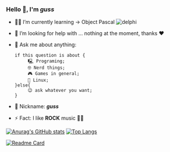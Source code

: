 ### Hello 🖖, I'm _guss_


- 🧑‍🎓 I’m currently learning                                                                    -> Object Pascal
   ![delphi](https://github.com/user-attachments/assets/ad279ae0-f6b4-4245-bf3e-f76ea4a0fefd) 

- 🤔 I’m looking for help with ... nothing at the moment, thanks :heart:
- 💬 Ask me about anything: 
    ```
    if this question is about {
         🖳 Programing;
         🤓 Nerd things;
         🎮 Games in general; 
         🐧 Linux;
    }else{
         😉 ask whatever you want;
    }
     ```

- 👾 Nickname: **_guss_**
- ⚡ Fact: I like **ROCK** music 🤘🎸   

[![Anurag's GitHub stats](https://github-readme-stats.vercel.app/api?username=Gustavo-Firmino&count_private=true&show_icons=true$&theme=dracula)](https://github.com/Gustavo-Firmino?tab=repositories)
[![Top Langs](https://github-readme-stats.vercel.app/api/top-langs/?username=Gustavo-Firmino&theme=dracula&langs_count=8&layout=compact)](https://github.com/Gustavo-Firmino?tab=repositories)

[![Readme Card](https://github-readme-stats.vercel.app/api/pin/?username=Gustavo-Firmino&repo=TCC&theme=dracula)](https://github.com/Gustavo-Firmino/TCC)
